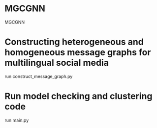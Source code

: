 # MGCGNN
MGCGNN
# Constructing heterogeneous and homogeneous message graphs for multilingual social media
run construct_message_graph.py
# Run model checking and clustering code
run main.py
